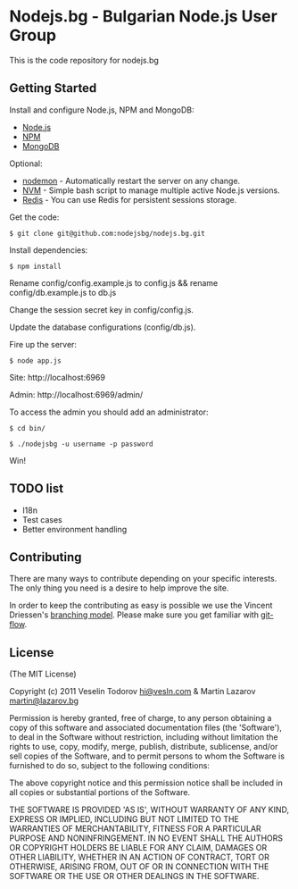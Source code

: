 # Nodejs.bg - Bulgarian Node.js User Group

This is the code repository for nodejs.bg

## Getting Started

Install and configure Node.js, NPM and MongoDB:

*	[Node.js](http://nodejs.org/)
*	[NPM](http://npmjs.org/)
*	[MongoDB](http://www.mongodb.org/)

Optional:
	
*	[nodemon](http://remy.github.com/nodemon/) - Automatically restart the server on any change.
*	[NVM](https://github.com/creationix/nvm) - Simple bash script to manage multiple active Node.js versions.
*	[Redis](http://redis.io/) - You can use Redis for persistent sessions storage.

Get the code:

	$ git clone git@github.com:nodejsbg/nodejs.bg.git

Install dependencies:

	$ npm install
  
Rename config/config.example.js to config.js && rename config/db.example.js to db.js

Change the session secret key in config/config.js.

Update the database configurations (config/db.js).

Fire up the server:

	$ node app.js
  
Site: http://localhost:6969

Admin: http://localhost:6969/admin/

To access the admin you should add an administrator:

	$ cd bin/
	
	$ ./nodejsbg -u username -p password

Win!

## TODO list

* I18n
* Test cases
* Better environment handling

## Contributing

There are many ways to contribute depending on your specific interests.
The only thing you need is a desire to help improve the site.

In order to keep the contributing as easy is possible we use the Vincent Driessen's [branching model](http://nvie.com/git-model).
Please make sure you get familiar with [git-flow](https://github.com/nvie/gitflow).

## License

(The MIT License)

Copyright (c) 2011 Veselin Todorov <hi@vesln.com> & Martin Lazarov <martin@lazarov.bg>

Permission is hereby granted, free of charge, to any person obtaining a copy of this software and associated documentation files (the 'Software'), to deal in the Software without restriction, including without limitation the rights to use, copy, modify, merge, publish, distribute, sublicense, and/or sell copies of the Software, and to permit persons to whom the Software is furnished to do so, subject to the following conditions:

The above copyright notice and this permission notice shall be included in all copies or substantial portions of the Software.

THE SOFTWARE IS PROVIDED 'AS IS', WITHOUT WARRANTY OF ANY KIND, EXPRESS OR IMPLIED, INCLUDING BUT NOT LIMITED TO THE WARRANTIES OF MERCHANTABILITY, FITNESS FOR A PARTICULAR PURPOSE AND NONINFRINGEMENT. IN NO EVENT SHALL THE AUTHORS OR COPYRIGHT HOLDERS BE LIABLE FOR ANY CLAIM, DAMAGES OR OTHER LIABILITY, WHETHER IN AN ACTION OF CONTRACT, TORT OR OTHERWISE, ARISING FROM, OUT OF OR IN CONNECTION WITH THE SOFTWARE OR THE USE OR OTHER DEALINGS IN THE SOFTWARE.